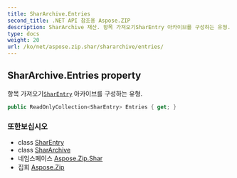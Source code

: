 ```yaml
---
title: SharArchive.Entries
second_title: .NET API 참조용 Aspose.ZIP
description: SharArchive 재산. 항목 가져오기SharEntry 아카이브를 구성하는 유형.
type: docs
weight: 20
url: /ko/net/aspose.zip.shar/shararchive/entries/
---
```

## SharArchive.Entries property

항목 가져오기[`SharEntry`](../../sharentry/) 아카이브를 구성하는 유형.

```csharp
public ReadOnlyCollection<SharEntry> Entries { get; }
```

### 또한보십시오

* class [SharEntry](../../sharentry/)
* class [SharArchive](../)
* 네임스페이스 [Aspose.Zip.Shar](../../shararchive/)
* 집회 [Aspose.Zip](../../../)



